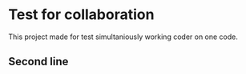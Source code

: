 # Test for collaboration

This project made for test simultaniously working coder on one code.

## Second line